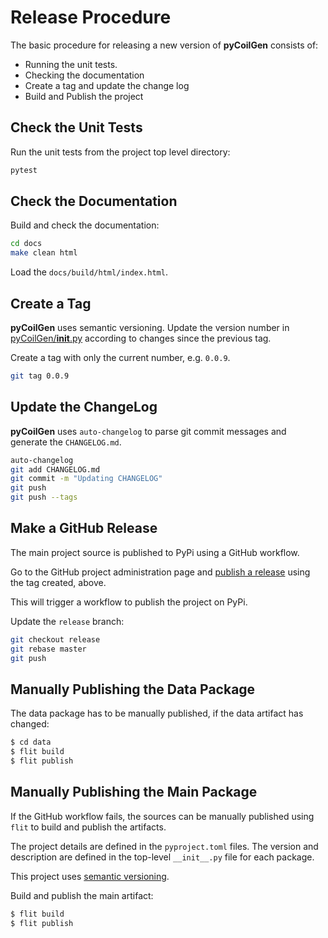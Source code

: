 # Release Procedure
The basic procedure for releasing a new version of **pyCoilGen** consists of:
- Running the unit tests.
- Checking the documentation
- Create a tag and update the change log
- Build and Publish the project

## Check the Unit Tests

Run the unit tests from the project top level directory:
```bash
pytest
```

## Check the Documentation

Build and check the documentation:
```bash
cd docs
make clean html
```

Load the `docs/build/html/index.html`.

## Create a Tag

**pyCoilGen** uses semantic versioning. Update the version number in [pyCoilGen/__init__.py](pyCoilGen/__init__.py) according to changes since the previous tag.

Create a tag with only the current number, e.g. `0.0.9`.
```bash
git tag 0.0.9
```

## Update the ChangeLog

**pyCoilGen** uses `auto-changelog` to parse git commit messages and generate the `CHANGELOG.md`.

```bash
auto-changelog
git add CHANGELOG.md
git commit -m "Updating CHANGELOG"
git push
git push --tags
```
## Make a GitHub Release

The main project source is published to PyPi using a GitHub workflow.

Go to the GitHub project administration page and [publish a release](https://github.com/kev-m/pyCoilGen/releases/new) using the tag created, above.

This will trigger a workflow to publish the project on PyPi.

Update the `release` branch:
```bash
git checkout release
git rebase master
git push
```

## Manually Publishing the Data Package

The data package has to be manually published, if the data artifact has changed:
```bash
$ cd data
$ flit build
$ flit publish
```

## Manually Publishing the Main Package

If the GitHub workflow fails, the sources can be manually published using `flit` to build and publish the artifacts.

The project details are defined in the `pyproject.toml` files. The version and description are defined in the top-level `__init__.py` file for each package.

This project uses [semantic versioning](https://semver.org/).

Build and publish the main artifact:
```bash
$ flit build
$ flit publish
```
